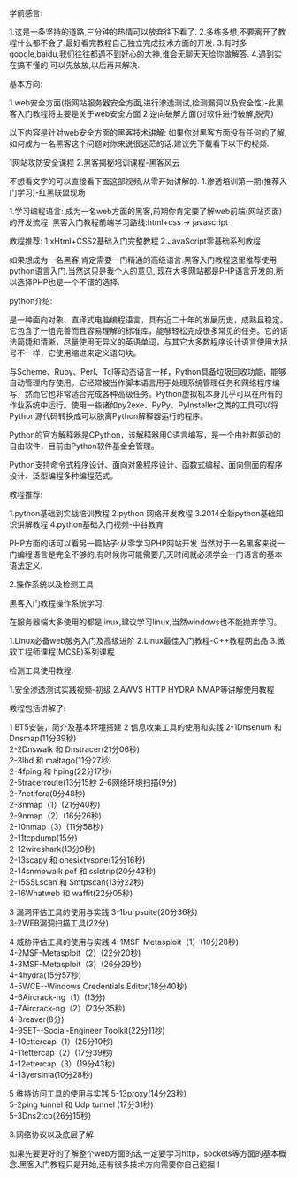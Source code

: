学前感言:
 


1.这是一条坚持的道路,三分钟的热情可以放弃往下看了.
2.多练多想,不要离开了教程什么都不会了.最好看完教程自己独立完成技术方面的开发.
3.有时多google,baidu,我们往往都遇不到好心的大神,谁会无聊天天给你做解答.
4.遇到实在搞不懂的,可以先放放,以后再来解决.

基本方向:

 


1.web安全方面(指网站服务器安全方面,进行渗透测试,检测漏洞以及安全性)-此黑客入门教程将主要是关于web安全方面
2.逆向破解方面(对软件进行破解,脱壳)

以下内容是针对web安全方面的黑客技术讲解:
如果你对黑客方面没有任何的了解,如何成为一名黑客这个问题对你来说很迷茫的话.建议先下载看下以下的视频.

1网站攻防安全课程
2.黑客揭秘培训课程-黑客风云

不想看文字的可以直接看下面这部视频,从零开始讲解的.
1.渗透培训第一期(推荐入门学习)-红黑联盟现场

1.学习编程语言:
成为一名web方面的黑客,前期你肯定要了解web前端(网站页面)的开发流程.
黑客入门教程前端学习路线:html+css -> javascript

教程推荐:
1.xHtml+CSS2基础入门完整教程
2.JavaScript零基础系列教程

如果想成为一名黑客,肯定需要一门精通的高级语言.黑客入门教程这里推荐使用python语言入门.当然这只是我个人的意见,
现在大多网站都是PHP语言开发的,所以选择PHP也是一个不错的选择.

python介绍:


 

是一种面向对象、直译式电脑编程语言，具有近二十年的发展历史，成熟且稳定。它包含了一组完善而且容易理解的标准库，能够轻松完成很多常见的任务。它的语法简捷和清晰，尽量使用无异义的英语单词，与其它大多数程序设计语言使用大括号不一样，它使用缩进来定义语句块。

与Scheme、Ruby、Perl、Tcl等动态语言一样，Python具备垃圾回收功能，能够自动管理内存使用。它经常被当作脚本语言用于处理系统管理任务和网络程序编写，然而它也非常适合完成各种高级任务。Python虚拟机本身几乎可以在所有的作业系统中运行。使用一些诸如py2exe、PyPy、PyInstaller之类的工具可以将Python源代码转换成可以脱离Python解释器运行的程序。

Python的官方解释器是CPython，该解释器用C语言编写，是一个由社群驱动的自由软件，目前由Python软件基金会管理。

Python支持命令式程序设计、面向对象程序设计、函数式编程、面向侧面的程序设计、泛型编程多种编程范式。

教程推荐:

1.python基础到实战培训教程
2.python 网络开发教程
3.2014全新python基础知识讲解教程
4.python基础入门视频-中谷教育

PHP方面的话可以看另一篇帖子:从零学习PHP网站开发
当然对于一名黑客来说一门编程语言是完全不够的,有时候你可能需要几天时间就必须学会一门语言的基本语法定义.

2.操作系统以及检测工具
 


黑客入门教程操作系统学习:

在服务器端大多使用的都是linux,建议学习linux,当然windows也不能抛弃学习。

1.Linux必备web服务入门及高级进阶
2.Linux最佳入门教程-C++教程网出品
3.微软工程师课程(MCSE)系列课程

检测工具使用教程:

1.安全渗透测试实践视频-初级
2.AWVS HTTP HYDRA NMAP等讲解使用教程

教程包括讲解了:

1 BT5安装，简介及基本环境搭建
2 信息收集工具的使用和实践
2-1Dnsenum 和Dnsmap(11分39秒)    
2-2Dnswalk 和 Dnstracer(21分06秒)    
2-3lbd 和 maltago(11分27秒)    
2-4fping 和 hping(22分17秒)    
2-5tracerroute(13分15秒
2-6网络环境扫描(9分)    
2-7netifera(9分48秒)    
2-8nmap（1）(21分40秒)   
2-9nmap（2）(16分26秒)   
2-10nmap（3）(11分58秒)    
2-11tcpdump(15分)    
2-12wireshark(13分9秒)    
2-13scapy 和 onesixtysone(12分16秒)    
2-14snmpwalk pof 和 sslstrip(20分43秒)    
2-15SSLscan 和 Smtpscan(13分22秒)    
2-16Whatweb 和 waffit(22分05秒)   

3 漏洞评估工具的使用与实践
3-1burpsuite(20分36秒)    
3-2WEB漏洞扫描工具(22分)   

4 威胁评估工具的使用与实践
4-1MSF-Metasploit（1）(10分28秒)    
4-2MSF-Metasploit（2）(22分20秒)    
4-3MSF-Metasploit（3）(26分29秒)    
4-4hydra(15分57秒)    
4-5WCE--Windows Credentials Editor(18分40秒)    
4-6Aircrack-ng（1）(13分)   
4-7Aircrack-ng（2）(23分35秒)    
4-8reaver(8分)    
4-9SET--Social-Engineer Toolkit(22分11秒)    
4-10ettercap（1）(25分10秒)    
4-11ettercap（2）(17分39秒)    
4-12ettercap（3）(19分43秒)    
4-13yersinia(10分28秒)   

5 维持访问工具的使用与实践
5-13proxy(14分23秒)    
5-2ping tunnel 和 Udp tunnel (17分31秒)    
5-3Dns2tcp(26分15秒)   

3.网络协议以及底层了解

 

如果先要更好的了解整个web方面的话,一定要学习http，sockets等方面的基本概念.黑客入门教程只是开始,还有很多技术方向需要你自己挖掘！